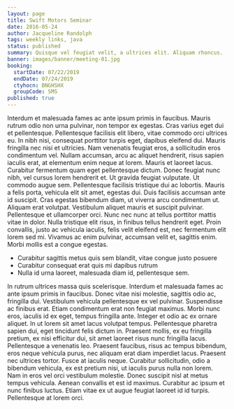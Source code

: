 ```yaml
---
layout: page
title: Swift Motors Seminar
date: 2016-05-24
author: Jacqueline Randolph
tags: weekly links, java
status: published
summary: Quisque vel feugiat velit, a ultrices elit. Aliquam rhoncus.
banner: images/banner/meeting-01.jpg
booking:
  startDate: 07/22/2019
  endDate: 07/24/2019
  ctyhocn: BNGHSHX
  groupCode: SMS
published: true
---
```

Interdum et malesuada fames ac ante ipsum primis in faucibus. Mauris rutrum odio non urna pulvinar, non tempor ex egestas. Cras varius eget dui et pellentesque. Pellentesque facilisis elit libero, vitae commodo orci ultrices eu. In nibh nisi, consequat porttitor turpis eget, dapibus eleifend dui. Mauris fringilla nec nisi et ultricies. Nam venenatis feugiat eros, a sollicitudin eros condimentum vel. Nullam accumsan, arcu ac aliquet hendrerit, risus sapien iaculis erat, at elementum enim neque at lorem. Mauris et laoreet lacus. Curabitur fermentum quam eget pellentesque dictum. Donec feugiat nunc nibh, vel cursus lorem hendrerit et. Ut gravida feugiat vulputate.
Ut commodo augue sem. Pellentesque facilisis tristique dui ac lobortis. Mauris a felis porta, vehicula elit sit amet, egestas dui. Duis facilisis accumsan ante id suscipit. Cras egestas bibendum diam, ut viverra arcu condimentum ut. Aliquam erat volutpat. Vestibulum aliquet mauris et suscipit pulvinar. Pellentesque et ullamcorper orci. Nunc nec nunc at tellus porttitor mattis vitae in dolor. Nulla tristique elit risus, in finibus tellus hendrerit eget. Proin convallis, justo ac vehicula iaculis, felis velit eleifend est, nec fermentum elit lorem sed mi. Vivamus ac enim pulvinar, accumsan velit et, sagittis enim. Morbi mollis est a congue egestas.

* Curabitur sagittis metus quis sem blandit, vitae congue justo posuere
* Curabitur consequat erat quis mi dapibus rutrum
* Nulla id urna laoreet, malesuada diam id, pellentesque sem.

In rutrum ultrices massa quis scelerisque. Interdum et malesuada fames ac ante ipsum primis in faucibus. Donec vitae nisi molestie, sagittis odio ac, fringilla dui. Vestibulum vehicula pellentesque ex vel pulvinar. Suspendisse ac finibus erat. Etiam condimentum erat non feugiat maximus. Morbi nunc eros, iaculis id ex eget, tempus fringilla ante.
Integer et odio ac ex ornare aliquet. In ut lorem sit amet lacus volutpat tempus. Pellentesque pharetra sapien dui, eget tincidunt felis dictum in. Praesent mollis, ex eu fringilla pretium, ex nisi efficitur dui, sit amet laoreet risus nunc fringilla lacus. Pellentesque a venenatis leo. Praesent faucibus, risus ac tempus bibendum, eros neque vehicula purus, nec aliquam erat diam imperdiet lacus. Praesent nec ultrices tortor. Fusce at iaculis neque. Curabitur sollicitudin, odio a bibendum vehicula, ex est pretium nisi, ut iaculis purus nulla non lorem. Nam in eros vel orci vestibulum molestie. Donec suscipit nisl at metus tempus vehicula. Aenean convallis et est id maximus. Curabitur ac ipsum et nunc finibus luctus. Etiam vitae ex ut augue feugiat laoreet id id turpis. Pellentesque at lorem orci.

